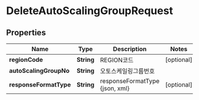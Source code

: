 
# DeleteAutoScalingGroupRequest

## Properties
Name | Type | Description | Notes
------------ | ------------- | ------------- | -------------
**regionCode** | **String** | REGION코드 |  [optional]
**autoScalingGroupNo** | **String** | 오토스케일링그룹번호 | 
**responseFormatType** | **String** | responseFormatType {json, xml} |  [optional]



